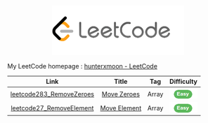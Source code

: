 <p align="center"><img width="300" src="img/leetcode.png"></p>

My LeetCode homepage : [hunterxmoon - LeetCode](https://leetcode-cn.com/u/hunterxmoon/)

|                                     Link                                     |                            Title                             |  Tag  |    Difficulty     |
| :--------------------------------------------------------------------------: | :----------------------------------------------------------: | :---: | :---------------: |
|  [leetcode283_RemoveZeroes](https://leetcode-cn.com/problems/move-zeroes/)   | [Move Zeroes](/problems/leetcode283_RemoveZeroes/readme.md)  | Array | ![](img/easy.png) |
| [leetcode27_RemoveElement](https://leetcode-cn.com/problems/remove-element/) | [Move Element](/problems/leetcode27_RemoveElement/readme.md) | Array | ![](img/easy.png) |
